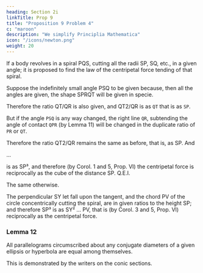 ```yaml
---
heading: Section 2i
linkTitle: Prop 9
title: "Proposition 9 Problem 4"
c: "maroon"
description: "We simplify Principlia Mathematica"
icon: "/icons/newton.png"
weight: 20
---
```



If a body revolves in a spiral PQS, cutting all the radii SP, SQ, etc., in a given angle; it is proposed to find the law of the centripetal force tending of that spiral.

Suppose the indefinitely small angle PSQ to be given because, then all the angles are given, the shape SPRQT will be given in specie.

Therefore the ratio QT/QR is also given, and QT2/QR is as `QT` that is as `SP`. 

But if the angle `PSQ` is any way changed, the right line `QR`, subtending the angle of contact `QPR` (by Lemma 11) will be changed in the duplicate ratio of `PR` or `QT`.

Therefore the ratio QT2/QR remains the same as before, that is, as SP. And 

...

is as SP³, and therefore (by Corol. 1 and 5, Prop. VI) the centripetal force is reciprocally as the cube of the distance SP.   Q.E.I.


The same otherwise.

The perpendicular SY let fall upon the tangent, and the chord PV of the circle concentrically cutting the spiral, are in given ratios to the height SP; and therefore SP³ is as SY² ... PV, that is (by Corol. 3 and 5, Prop. VI) reciprocally as the centripetal force.

### Lemma 12

All parallelograms circumscribed about any conjugate diameters of a given ellipsis or hyperbola are equal among themselves.

This is demonstrated by the writers on the conic sections.

